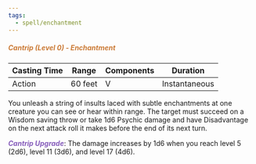 ```yaml
---
tags:
  - spell/enchantment
---
```

##### *<span style="color:rgb(203, 123, 55)">Cantrip (Level 0) - Enchantment</span>*

| Casting Time | Range   | Components | Duration      |
| ------------ | ------- | ---------- | ------------- |
| Action       | 60 feet | V          | Instantaneous |
You unleash a string of insults laced with subtle enchantments at one creature you can see or hear within range. The target must succeed on a Wisdom saving throw or take 1d6 Psychic damage and have Disadvantage on the next attack roll it makes before the end of its next turn.

**<span style="color:rgb(134, 93, 187)">_Cantrip Upgrade_</span>**: The damage increases by 1d6 when you reach level 5 (2d6), level 11 (3d6), and level 17 (4d6).